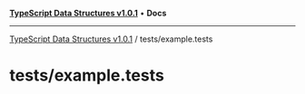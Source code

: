 [**TypeScript Data Structures v1.0.1**](../../README.md) • **Docs**

***

[TypeScript Data Structures v1.0.1](../../modules.md) / tests/example.tests

# tests/example.tests
